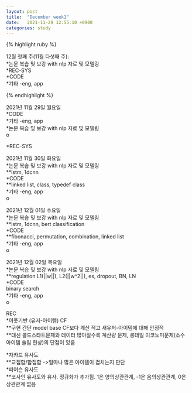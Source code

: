 ```yaml
---
layout: post
title:  "December week1"
date:   2021-11-29 12:55:10 +0900
categories: study
---
```





{% highlight ruby %}

12월 첫째 주(11월 다섯째 주):  
*논문 복습 및 보강 with nlp 자료 및 모델링  
*REC-SYS  
*CODE  
*기타  -eng, app  



{% endhighlight %}

2021년 11월 29일 월요일  
*CODE  
*기타  -eng, app  
*논문 복습 및 보강 with nlp 자료 및 모델링  
o  


*REC-SYS  


2021년 11월 30일 화요일  
*논문 복습 및 보강 with nlp 자료 및 모델링  
**lstm, 1dcnn  
*CODE  
**linked list, class, typedef class  
*기타  -eng, app  
o  



2021년 12월 01일 수요일  
*논문 복습 및 보강 with nlp 자료 및 모델링  
**lstm, 1dcnn, bert classification  
*CODE  
**fibonacci, permutation, combination, linked list  
*기타  -eng, app  
o  

2021년 12월 02일 목요일  
*논문 복습 및 보강 with nlp 자료 및 모델링  
**regulation L1(||w||), L2(||w^2||), es, dropout, BN, LN  
*CODE  
binary search  
*기타  -eng, app  
o  































REC  
*이웃기반 (유저-아이템) CF  
**구현 간단 model base CF보다 계산 적고 새유저-아이템에 대해 안정적  
**대신 콜드스타트문제와 데이터 많아질수록 계산량 문제, 롱테일 이코노미문제(소수 아이템 쏠림 현상)의 단점이 있음  

*자카드 유사도  
**교집합/합집합 ->얼마나 많은 아이템이 겹치는지 판단  
*피어슨 유사도  
**코사인 유사도와 유사. 정규화가 추가됨. 1은 양의상관관계, -1은 음의상관관계, 0은 상관관계 없음  











